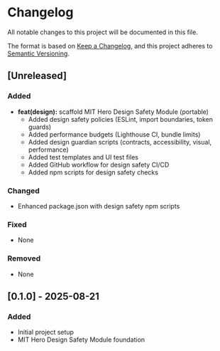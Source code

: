 # Changelog

All notable changes to this project will be documented in this file.

The format is based on [Keep a Changelog](https://keepachangelog.com/en/1.0.0/),
and this project adheres to [Semantic Versioning](https://semver.org/spec/v2.0.0.html).

## [Unreleased]

### Added
- **feat(design):** scaffold MIT Hero Design Safety Module (portable)
  - Added design safety policies (ESLint, import boundaries, token guards)
  - Added performance budgets (Lighthouse CI, bundle limits)
  - Added design guardian scripts (contracts, accessibility, visual, performance)
  - Added test templates and UI test files
  - Added GitHub workflow for design safety CI/CD
  - Added npm scripts for design safety checks

### Changed
- Enhanced package.json with design safety npm scripts

### Fixed
- None

### Removed
- None

## [0.1.0] - 2025-08-21

### Added
- Initial project setup
- MIT Hero Design Safety Module foundation

